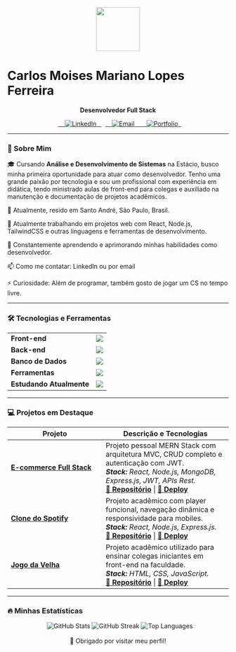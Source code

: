 <div align="center">
  <img src="https://media.giphy.com/media/M9gbBd9nbDrOTu1Mqx/giphy.gif" width="100"/>
</div>

# Carlos Moises Mariano Lopes Ferreira

<p align="center">
  <b>Desenvolvedor Full Stack</b> 
</p>

<div align="center">
  <a href="https://www.linkedin.com/in/carlos-moises-211205203/" target="_blank">
    <img src="https://img.shields.io/badge/LinkedIn-0077B5?style=for-the-badge&logo=linkedin&logoColor=white" alt="LinkedIn"/>
  </a>
  <a href="mailto:carloszeeyy@gmail.com" target="_blank">
    <img src="https://img.shields.io/badge/Gmail-D14836?style=for-the-badge&logo=gmail&logoColor=white" alt="Email"/>
  </a>
  <a href="https://carlosmoises.netlify.app" target="_blank">
    <img src="https://img.shields.io/badge/Portfolio-FF5722?style=for-the-badge&logo=todoist&logoColor=white" alt="Portfolio"/>
  </a>
</div>

---

### 🚀 Sobre Mim

<p>
  🎓 Cursando <b>Análise e Desenvolvimento de Sistemas</b> na Estácio, busco minha primeira oportunidade para atuar como desenvolvedor. Tenho uma grande paixão por tecnologia e sou um profissional com experiência em didática, tendo ministrado aulas de front-end para colegas e auxiliado na manutenção e documentação de projetos acadêmicos.
  <br>

📍 Atualmente, resido em Santo André, São Paulo, Brasil.



🔭 Atualmente trabalhando em projetos web com React, Node.js, TailwindCSS e outras linguagens e ferramentas de desenvolvimento.



🌱 Constantemente aprendendo e aprimorando minhas habilidades como desenvolvedor. 



📫 Como me contatar: LinkedIn ou por email



⚡ Curiosidade: Além de programar, também gosto de jogar um CS no tempo livre.
</p>

---

### 🛠️ Tecnologias e Ferramentas

<table>
  <tr>
    <td valign="top"><b>Front-end</b></td>
    <td><img src="https://skillicons.dev/icons?i=react,js,html,css,tailwind" /></td>
  </tr>
  <tr>
    <td valign="top"><b>Back-end</b></td>
    <td><img src="https://skillicons.dev/icons?i=nodejs,express" /></td>
  </tr>
  <tr>
    <td valign="top"><b>Banco de Dados</b></td>
    <td><img src="https://skillicons.dev/icons?i=mongodb,postgresql,mysql" /></td>
  </tr>
  <tr>
    <td valign="top"><b>Ferramentas</b></td>
    <td><img src="https://skillicons.dev/icons?i=git,github,vscode,postman,figma,photoshop" /></td>
  </tr>
  <tr>
    <td valign="top"><b>Estudando Atualmente</b></td>
    <td><img src="https://skillicons.dev/icons?i=java,ts,angular" /></td>
  </tr>
</table>

---

### 💻 Projetos em Destaque

<table>
  <thead>
    <tr>
      <th>Projeto</th>
      <th>Descrição e Tecnologias</th>
    </tr>
  </thead>
  <tbody>
    <tr>
      <td width="200px">
        <a href="https://github.com/CarlosZeyy/ecommerce-mern"><b>E-commerce Full Stack</b></a>
      </td>
      <td>
        Projeto pessoal MERN Stack com arquitetura MVC, CRUD completo e autenticação com JWT. 
        <br>
        <em><b>Stack:</b> React, Node.js, MongoDB, Express.js, JWT, APIs Rest.</em> 
        <br>
        <a href="https://github.com/CarlosZeyy/ecommerce-mern"><b>🔗 Repositório</b></a> | 
        <a href="https://ecommerce-mern-y3y7.onrender.com"><b>🚀 Deploy</b></a>
      </td>
    </tr>
    <tr>
      <td>
        <a href="https://github.com/CarlosZeyy/frontendSpotifyClone"><b>Clone do Spotify</b></a>
      </td>
      <td>
        Projeto acadêmico com player funcional, navegação dinâmica e responsividade para mobiles. 
        <br>
        <em><b>Stack:</b> React, Node.js, Express.js.</em>
        <br>
        <a href="https://github.com/CarlosZeyy/frontendSpotifyClone"><b>🔗 Repositório</b></a> | 
        <a href="https://frontend-spotify-clone-sepia.vercel.app"><b>🚀 Deploy</b></a>
      </td>
    </tr>
    <tr>
      <td>
        <a href="https://github.com/CarlosZeyy/TicTacToe-JogoDaVelha"><b>Jogo da Velha</b></a>
      </td>
      <td>
        Projeto acadêmico utilizado para ensinar colegas iniciantes em front-end na faculdade. 
        <br>
        <em><b>Stack:</b> HTML, CSS, JavaScript.</em>
        <br>
        <a href="https://github.com/CarlosZeyy/TicTacToe-JogoDaVelha"><b>🔗 Repositório</b></a> | 
        <a href="https://tic-tac-toe-jogo-da-velha-seven.vercel.app"><b>🚀 Deploy</b></a>
      </td>
    </tr>
  </tbody>
</table>

---

### 🔥 Minhas Estatísticas

<div align="center">
  <img src="https://github-readme-stats.vercel.app/api?username=CarlosZeyy&show_icons=true&theme=radical" alt="GitHub Stats" />
  <img src="https://github-readme-streak-stats.herokuapp.com/?user=CarlosZeyy&theme=radical" alt="GitHub Streak" />
  <img src="https://github-readme-stats.vercel.app/api/top-langs/?username=CarlosZeyy&layout=compact&theme=radical" alt="Top Languages" />
</div>

<div align="center">
<br>
💼 Obrigado por visitar meu perfil! 
</div>
